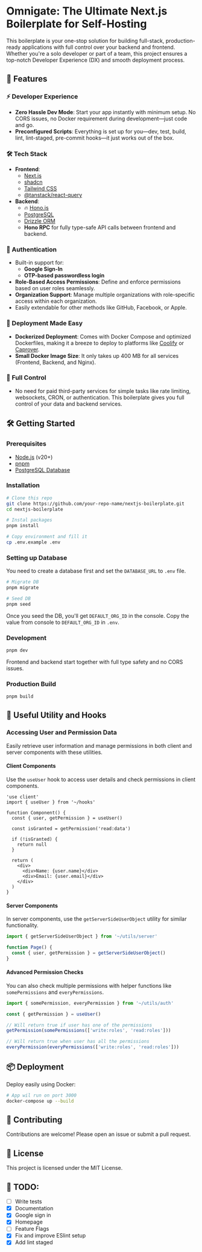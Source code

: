 # Omnigate: The Ultimate Next.js Boilerplate for Self-Hosting

This boilerplate is your one-stop solution for building full-stack, production-ready applications with full control over your backend and frontend. Whether you're a solo developer or part of a team, this project ensures a top-notch Developer Experience (DX) and smooth deployment process.

## 🚀 Features

### ⚡ Developer Experience

- **Zero Hassle Dev Mode**: Start your app instantly with minimum setup. No CORS issues, no Docker requirement during development—just code and go.
- **Preconfigured Scripts**: Everything is set up for you—dev, test, build, lint, lint-staged, pre-commit hooks—it just works out of the box.

### 🛠️ Tech Stack

- **Frontend**:
  - [Next.js](https://nextjs.org/)
  - [shadcn](https://shadcn.dev/)
  - [Tailwind CSS](https://tailwindcss.com/)
  - [@tanstack/react-query](https://tanstack.com/query/v4)
- **Backend**:
  - 🔥 [Hono.js](https://hono.dev/)
  - [PostgreSQL](https://www.postgresql.org/)
  - [Drizzle ORM](https://orm.drizzle.team/)
  - **Hono RPC** for fully type-safe API calls between frontend and backend.

### 🔐 Authentication

- Built-in support for:
  - **Google Sign-In**
  - **OTP-based passwordless login**
- **Role-Based Access Permissions**: Define and enforce permissions based on user roles seamlessly.
- **Organization Support**: Manage multiple organizations with role-specific access within each organization.
- Easily extendable for other methods like GitHub, Facebook, or Apple.

### 🚢 Deployment Made Easy

- **Dockerized Deployment**: Comes with Docker Compose and optimized Dockerfiles, making it a breeze to deploy to platforms like [Coolify](https://coolify.io/) or [Caprover](https://caprover.com/).
- **Small Docker Image Size**: It only takes up 400 MB for all services (Frontend, Backend, and Nginx).

### 🌟 Full Control

- No need for paid third-party services for simple tasks like rate limiting, websockets, CRON, or authentication. This boilerplate gives you full control of your data and backend services.

## 🛠️ Getting Started

### Prerequisites

- [Node.js](https://nodejs.org/) (v20+)
- [pnpm](https://pnpm.io/)
- [PostgreSQL Database](https://www.postgresql.org/)

### Installation

```bash
# Clone this repo
git clone https://github.com/your-repo-name/nextjs-boilerplate.git
cd nextjs-boilerplate

# Instal packages
pnpm install

# Copy environment and fill it
cp .env.example .env
```

### Setting up Database

You need to create a database first and set the `DATABASE_URL` to `.env` file.

```bash
# Migrate DB
pnpm migrate

# Seed DB
pnpm seed
```

Once you seed the DB, you'll get `DEFAULT_ORG_ID` in the console. Copy the value from console to `DEFAULT_ORG_ID` in `.env`.

### Development

```bash
pnpm dev
```

Frontend and backend start together with full type safety and no CORS issues.

### Production Build

```bash
pnpm build
```

## 🔨 Useful Utility and Hooks

### Accessing User and Permission Data

Easily retrieve user information and manage permissions in both client and server components with these utilities.

#### **Client Components**

Use the `useUser` hook to access user details and check permissions in client components.

```tsx
'use client'
import { useUser } from '~/hooks'

function Component() {
  const { user, getPermission } = useUser()

  const isGranted = getPermission('read:data')

  if (!isGranted) {
    return null
  }

  return (
    <div>
      <div>Name: {user.name}</div>
      <div>Email: {user.email}</div>
    </div>
  )
}
```

#### **Server Components**

In server components, use the `getServerSideUserObject` utility for similar functionality.

```ts
import { getServerSideUserObject } from '~/utils/server'

function Page() {
  const { user, getPermission } = getServerSideUserObject()
}
```

#### **Advanced Permission Checks**

You can also check multiple permissions with helper functions like `somePermissions` and `everyPermissions`.

```ts
import { somePermission, everyPermission } from '~/utils/auth'

const { getPermission } = useUser()

// Will return true if user has one of the permissions
getPermission(somePermissions(['write:roles', 'read:roles']))

// Will return true when user has all the permissions
everyPermission(everyPermissions(['write:roles', 'read:roles']))
```

## 📦 Deployment

Deploy easily using Docker:

```bash
# App wil run on port 3000
docker-compose up --build
```

## 🤝 Contributing

Contributions are welcome! Please open an issue or submit a pull request.

## 📜 License

This project is licensed under the MIT License.

## 📃 TODO:

- [ ] Write tests
- [x] Documentation
- [x] Google sign in
- [x] Homepage
- [ ] Feature Flags
- [x] Fix and improve ESlint setup
- [x] Add lint staged
